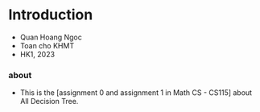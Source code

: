 # Introduction 
- Quan Hoang Ngoc
- Toan cho KHMT
- HK1, 2023
### about 
- This is the [assignment 0 and assignment 1 in Math CS - CS115] about All Decision Tree. 
